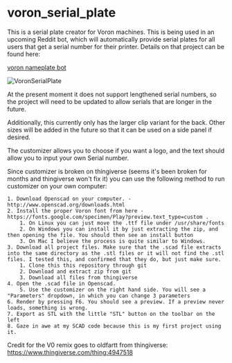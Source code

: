 # voron_serial_plate
This is a serial plate creator for Voron machines. This is being used in an upcoming Reddit bot, which will automatically provide serial plates for all users that get a serial number for their printer. Details on that project can be found here:

[voron nameplate bot](https://github.com/rdmullett/voron_nameplate_bot)

![VoronSerialPlate](https://raw.githubusercontent.com/rdmullett/voron_serial_plate/main/Voron_Serial_Plate.jpg)

At the present moment it does not support lengthened serial numbers, so the project will need to be updated to allow serials that are longer in the future.

Additionally, this currently only has the larger clip variant for the back. Other sizes will be added in the future so that it can be used on a side panel if desired.

The customizer allows you to choose if you want a logo, and the text should allow you to input your own Serial number.

Since customizer is broken on thingiverse (seems it's been broken for months and thingiverse won't fix it) you can use the following method to run customizer on your own computer:

	1. Download Openscad on your computer. - http://www.openscad.org/downloads.html
	2. Install the proper Voron font from here - https://fonts.google.com/specimen/Play?preview.text_type=custom .
		1. On Linux you can just move the .ttf file under /usr/share/fonts
		2. On Windows you can install it by just extracting the zip, and then opening the file. You should then see an install button
		3. On Mac I believe the process is quite similar to Windows.
	3. Download all project files. Make sure that the .scad file extracts into the same directory as the .stl files or it will not find the .stl files. I tested this, and confirmed that they do, but just make sure.
		1. Clone this this repository through git
		2. Download and extract zip from git
		3. Download all files from thingiverse
	4. Open the .scad file in Openscad. 
    	5. Use the customizer on the right hand side. You will see a "Parameters" dropdown, in which you can change 3 parameters
 	6. Render by pressing F6. You should see a preview. If a preview never loads, something is wrong.
	7. Export as STL with the little "STL" button on the toolbar on the left
	8. Gaze in awe at my SCAD code because this is my first project using it.

Credit for the V0 remix goes to oldfartt from thingiverse: https://www.thingiverse.com/thing:4947518
